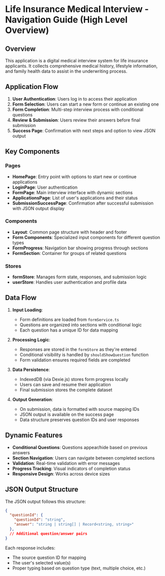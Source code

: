 # Life Insurance Medical Interview - Navigation Guide (High Level Overview)

## Overview

This application is a digital medical interview system for life insurance applicants. It collects comprehensive medical history, lifestyle information, and family health data to assist in the underwriting process.

## Application Flow

1. **User Authentication**: Users log in to access their application
2. **Form Selection**: Users can start a new form or continue an existing one
3. **Form Completion**: Multi-step interview process with conditional questions
4. **Review & Submission**: Users review their answers before final submission
5. **Success Page**: Confirmation with next steps and option to view JSON output

## Key Components

### Pages

- **HomePage**: Entry point with options to start new or continue applications
- **LoginPage**: User authentication
- **FormPage**: Main interview interface with dynamic sections
- **ApplicationsPage**: List of user's applications and their status
- **SubmissionSuccessPage**: Confirmation after successful submission with JSON output display

### Components

- **Layout**: Common page structure with header and footer
- **Form Components**: Specialized input components for different question types
- **FormProgress**: Navigation bar showing progress through sections
- **FormSection**: Container for groups of related questions

### Stores

- **formStore**: Manages form state, responses, and submission logic
- **userStore**: Handles user authentication and profile data

## Data Flow

1. **Input Loading**:
   - Form definitions are loaded from `formService.ts`
   - Questions are organized into sections with conditional logic
   - Each question has a unique ID for data mapping

2. **Processing Logic**:
   - Responses are stored in the `formStore` as they're entered
   - Conditional visibility is handled by `shouldShowQuestion` function
   - Form validation ensures required fields are completed

3. **Data Persistence**:
   - IndexedDB (via Dexie.js) stores form progress locally
   - Users can save and resume their application
   - Final submission stores the complete dataset

4. **Output Generation**:
   - On submission, data is formatted with source mapping IDs
   - JSON output is available on the success page
   - Data structure preserves question IDs and user responses

## Dynamic Features

- **Conditional Questions**: Questions appear/hide based on previous answers
- **Section Navigation**: Users can navigate between completed sections
- **Validation**: Real-time validation with error messages
- **Progress Tracking**: Visual indicators of completion status
- **Responsive Design**: Works across device sizes

## JSON Output Structure

The JSON output follows this structure:
```json
{
  "questionId": {
    "questionId": "string",
    "answer": "string | string[] | Record<string, string>"
  },
  // Additional question/answer pairs
}
```

Each response includes:
- The source question ID for mapping
- The user's selected value(s)
- Proper typing based on question type (text, multiple choice, etc.)